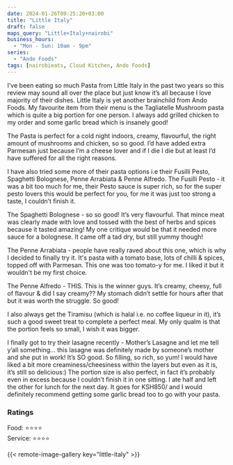 ```yaml
---
date: 2024-01-26T09:25:20+03:00
title: "Little Italy"
draft: false
maps_query: "Little+Italy+nairobi"
business_hours:
  - "Mon - Sun: 10am - 9pm"
series:
  - "Ando Foods"
tags: [nairobieats, Cloud Kitchen, Ando Foods]
---
```


I’ve been eating so much Pasta from Little Italy in the past two years so this review may sound all over the place but just know it’s all because I love majority of their dishes. Little Italy is yet another brainchild from Ando Foods. My favourite item from their menu is the Tagliatelle Mushroom pasta which is quite a big portion for one person. I always add grilled chicken to my order and some garlic bread which is insanely good!

The Pasta is perfect for a cold night indoors, creamy, flavourful, the right amount of mushrooms and chicken, so so good. I’d have added extra Parmesan just because I’m a cheese lover and if I die I die but at least I’d have suffered for all the right reasons.

I have also tried some more of their pasta options i.e their Fusilli Pesto, Spaghetti Bolognese, Penne Arrabiata & Penne Alfredo. The Fusilli Pesto - it was a bit too much for me, their Pesto sauce is super rich, so for the super pesto lovers this would be perfect for you, for me it was just too strong a taste, I couldn’t finish it.

The Spaghetti Bolognese - so so good! It’s very flavourful. That mince meat was clearly made with love and tossed with the best of herbs and spices because it tasted amazing! My one critique would be that it needed more sauce for a bolognese. It came off a tad dry, but still yummy though!

The Penne Arrabiata - people have really raved about this one, which is why I decided to finally try it. It's pasta with a tomato base, lots of chilli & spices, topped off with Parmesan. This one was too tomato-y for me. I liked it but it wouldn't be my first choice.

The Penne Alfredo - THIS. This is the winner guys. It’s creamy, cheesy, full of flavour & did I say creamy?? My stomach didn’t settle for hours after that but it was worth the struggle. So good!

I also always get the Tiramisu (which is halal i.e. no coffee liqueur in it), it’s such a good sweet treat to complete a perfect meal. My only qualm is that the portion feels so small, I wish it was bigger.

I finally got to try their lasagne recently - Mother’s Lasagne and let me tell y’all something… this lasagne was definitely made by someone’s mother and she put in work! It’s SO good. So filling, so rich, so yum! I would have liked a bit more creaminess/cheesiness within the layers but even as it is, it’s still so delicious:) The portion size is also perfect, in fact it’s probably even in excess because I couldn’t finish it in one sitting. I ate half and left the other for lunch for the next day. It goes for KSH850/ and I would definitely recommend getting some garlic bread too to go with your pasta.

### Ratings

Food: ⭐️⭐️⭐️⭐️<br>
Service: ⭐️⭐️⭐️⭐️<br>

{{< remote-image-gallery key="little-italy" >}}
